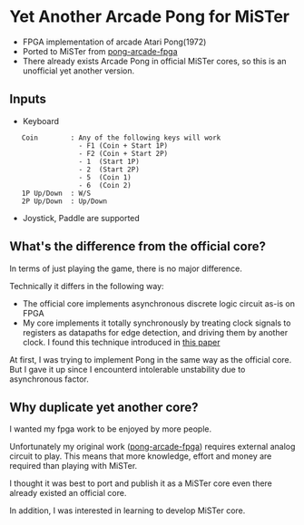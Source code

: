 # Yet Another Arcade Pong for MiSTer

+ FPGA implementation of arcade Atari Pong(1972)
+ Ported to MiSTer from [pong-arcade-fpga](https://github.com/bellwood420/pong-arcade-fpga) 
+ There already exists Arcade Pong in official MiSTer cores, so this is an unofficial yet another version.

## Inputs
+ Keyboard
```
   Coin        : Any of the following keys will work
                 - F1 (Coin + Start 1P) 
                 - F2 (Coin + Start 2P)
                 - 1  (Start 1P)
                 - 2  (Start 2P)
                 - 5  (Coin 1)
                 - 6  (Coin 2)
   1P Up/Down  : W/S
   2P Up/Down  : Up/Down
```
+ Joystick, Paddle are supported

## What's the difference from the official core?
In terms of just playing the game, there is no major difference.

Technically it differs in the following way:
+ The official core implements asynchronous discrete logic circuit as-is on FPGA
+ My core implements it totally synchronously by treating clock signals to registers as datapaths for edge detection, and driving them by another clock.
I found this technique introduced in [this paper](http://www.cs.columbia.edu/~sedwards/papers/edwards2012reconstructing.pdf)

At first, I was trying to implement Pong in the same way as the official core.
But I gave it up since I encounterd intolerable unstability due to asynchronous factor.

## Why duplicate yet another core?
I wanted my fpga work to be enjoyed by more people.

Unfortunately my original work ([pong-arcade-fpga](https://github.com/bellwood420/pong-arcade-fpga)) requires external analog circuit to play.
This means that more knowledge, effort and money are required than playing with MiSTer. 

I thought it was best to port and publish it as a MiSTer core even there already existed an official core.

In addition, I was interested in learning to develop MiSTer core.

